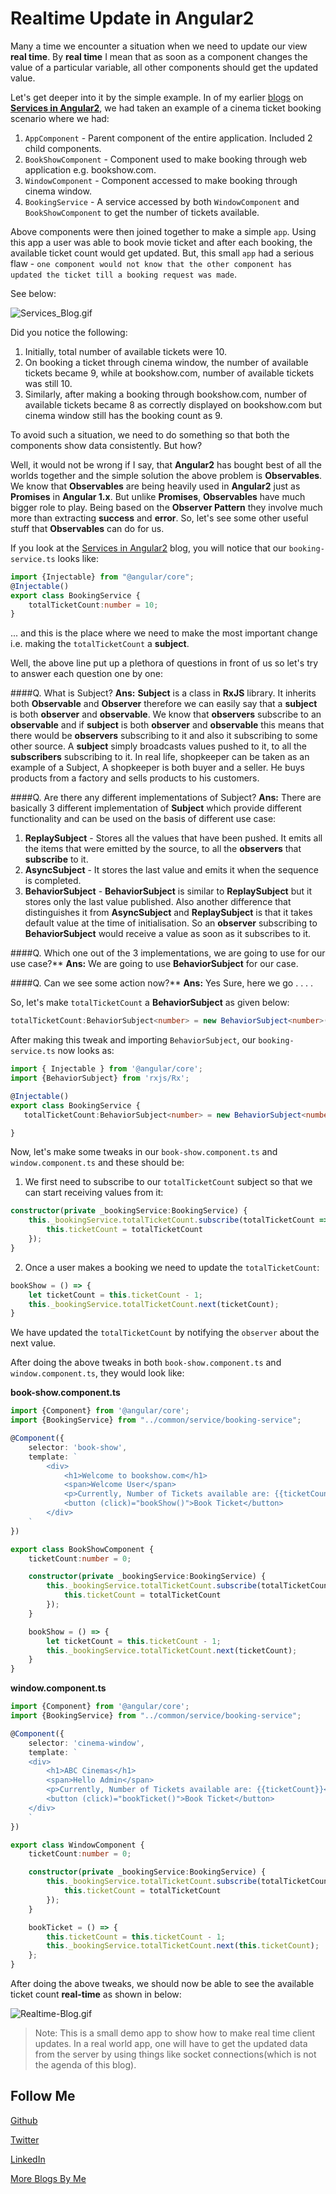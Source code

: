 # Realtime Update in Angular2

Many a time we encounter a situation when we need to update our view **real time**. By **real time** I mean that as soon as a component changes the value of a particular variable,
all other components should get the updated value.

Let's get deeper into it by the simple example. In of my earlier [blogs](https://namitamalik.github.io/) on [**Services in Angular2**](https://namitamalik.github.io/Services-in-Angular2/), 
we had taken an example of a cinema ticket booking scenario where we had:

1. `AppComponent` - Parent component of the entire application. Included 2 child components.
2. `BookShowComponent` - Component used to make booking through web application e.g. bookshow.com.
3. `WindowComponent` - Component accessed to make booking through cinema window.
4. `BookingService` - A service accessed by both `WindowComponent` and `BookShowComponent` to get the number of tickets available.

Above components were then joined together to make a simple `app`. Using this app a user was able to book movie ticket and after each booking, the available ticket count would get updated.
But, this small `app` had a serious flaw - `one component would not know that the other component has updated the ticket till a booking request was made`.

See below:

![Services_Blog.gif](https://raw.githubusercontent.com/NamitaMalik/Realtime-Update-in-Angular2/master/assets/Services_Blog.gif)

Did you notice the following:

1. Initially, total number of available tickets were 10.
2. On booking a ticket through cinema window, the number of available tickets became 9, while at bookshow.com, number of available tickets was still 10.
3. Similarly, after making a booking through bookshow.com, number of available tickets became 8 as correctly displayed on bookshow.com but cinema window still has the booking count as 9.

To avoid such a situation, we need to do something so that both the components show data consistently. But how?

Well, it would not be wrong if I say, that **Angular2** has bought best of all the worlds together and the simple solution the above problem is **Observables**. We know that 
**Observables** are being heavily used in **Angular2** just as **Promises** in **Angular 1.x**. But unlike **Promises**, **Observables** have much bigger role to play. Being 
based on the **Observer Pattern** they involve much more than extracting **success** and **error**. So, let's see some other useful stuff that **Observables** can do for us.


If you look at the [Services in Angular2](https://namitamalik.github.io/Services-in-Angular2/) blog, you will notice that our `booking-service.ts` looks like:
 
```TypeScript
import {Injectable} from "@angular/core";
@Injectable()
export class BookingService {
    totalTicketCount:number = 10;
}
```

... and this is the place where we need to make the most important change i.e. making the `totalTicketCount` a **subject**.

Well, the above line put up a plethora of questions in front of us so let's try to answer each question one by one:

####Q. What is Subject?
**Ans:** **Subject** is a class in **RxJS** library. It inherits both **Observable** and **Observer** therefore we can easily say that a **subject** is both **observer** and **observable**.
We know that **observers** subscribe to an **observable** and if **subject** is both **observer** and **observable** this means that there would be **observers** subscribing to it and 
also it subscribing to some other source. A **subject**  simply broadcasts values pushed to it, to all the **subscribers** subscribing to it. 
In real life, shopkeeper can be taken as an example of a Subject, A shopkeeper is both buyer and a seller. He buys products from a factory and sells products to his customers.

####Q. Are there any different implementations of Subject?
**Ans:** There are basically 3 different implementation of **Subject** which provide different functionality and can be used on the basis of different use case:

1. **ReplaySubject** - Stores all the values that have been pushed. It emits all the items that were emitted by the source, to all the **observers** that **subscribe** to it.
2. **AsyncSubject** - It stores the last value and emits it when the sequence is completed.
3. **BehaviorSubject** - **BehaviorSubject** is similar to **ReplaySubject** but it stores only the last value published. Also another difference that distinguishes it from **AsyncSubject** and **ReplaySubject** is that it takes default value at the time of initialisation.
So an **observer** subscribing to **BehaviorSubject** would receive a value as soon as it subscribes to it.
   
####Q. Which one out of the 3 implementations, we are going to use for our use case?**
**Ans:** We are going to use **BehaviorSubject** for our case.

####Q. Can we see some action now?**
**Ans:** Yes Sure, here we go . . . .

So, let's make `totalTicketCount` a **BehaviorSubject** as given below:

```TypeScript
totalTicketCount:BehaviorSubject<number> = new BehaviorSubject<number>(10);
```

After making this tweak and importing `BehaviorSubject`, our `booking-service.ts` now looks as:

```TypeScript
import { Injectable } from '@angular/core';
import {BehaviorSubject} from 'rxjs/Rx';

@Injectable()
export class BookingService {
   totalTicketCount:BehaviorSubject<number> = new BehaviorSubject<number>(10);

}
```

Now, let's make some tweaks in our `book-show.component.ts` and `window.component.ts` and these should be:

1. We first need to subscribe to our `totalTicketCount` subject so that we can start receiving values from it:
```TypeScript
constructor(private _bookingService:BookingService) {
    this._bookingService.totalTicketCount.subscribe(totalTicketCount => {
        this.ticketCount = totalTicketCount
    });
}
```

2. Once a user makes a booking we need to update the `totalTicketCount`:
```TypeScript
bookShow = () => {
    let ticketCount = this.ticketCount - 1;
    this._bookingService.totalTicketCount.next(ticketCount);
}
```

We have updated the `totalTicketCount` by notifying the `observer` about the next value.

After doing the above tweaks in both `book-show.component.ts` and `window.component.ts`, they would look like:

**book-show.component.ts**

```TypeScript
import {Component} from '@angular/core';
import {BookingService} from "../common/service/booking-service";

@Component({
    selector: 'book-show',
    template: `
        <div>
            <h1>Welcome to bookshow.com</h1>
            <span>Welcome User</span>
            <p>Currently, Number of Tickets available are: {{ticketCount}}</p>
            <button (click)="bookShow()">Book Ticket</button>
        </div>
    `
})

export class BookShowComponent {
    ticketCount:number = 0;

    constructor(private _bookingService:BookingService) {
        this._bookingService.totalTicketCount.subscribe(totalTicketCount => {
            this.ticketCount = totalTicketCount
        });
    }

    bookShow = () => {
        let ticketCount = this.ticketCount - 1;
        this._bookingService.totalTicketCount.next(ticketCount);
    }
}
```

**window.component.ts**

```TypeScript
import {Component} from '@angular/core';
import {BookingService} from "../common/service/booking-service";

@Component({
    selector: 'cinema-window',
    template: `
    <div>
        <h1>ABC Cinemas</h1>
        <span>Hello Admin</span>
        <p>Currently, Number of Tickets available are: {{ticketCount}}</p>
        <button (click)="bookTicket()">Book Ticket</button>
    </div>
    `
})

export class WindowComponent {
    ticketCount:number = 0;

    constructor(private _bookingService:BookingService) {
        this._bookingService.totalTicketCount.subscribe(totalTicketCount => {
            this.ticketCount = totalTicketCount
        });
    }

    bookTicket = () => {
        this.ticketCount = this.ticketCount - 1;
        this._bookingService.totalTicketCount.next(this.ticketCount);
    };
}
```

After doing the above tweaks, we should now be able to see the available ticket count **real-time** as shown in below:

![Realtime-Blog.gif](https://raw.githubusercontent.com/NamitaMalik/Realtime-Update-in-Angular2/master/assets/Realtime_Blog.gif)

> Note: This is a small demo app to show how to make real time client updates. In a real world app, one will have to get the updated data from the server by using things like socket connections(which is not the agenda of this blog).

Follow Me
---
[Github](https://github.com/NamitaMalik)

[Twitter](https://twitter.com/namita13_04)

[LinkedIn](https://in.linkedin.com/in/namita-malik-a7885b23)

[More Blogs By Me](https://namitamalik.github.io/)